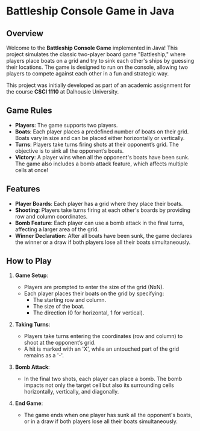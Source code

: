 # Battleship Console Game in Java

## Overview

Welcome to the **Battleship Console Game** implemented in Java! This project simulates the classic two-player board game "Battleship," where players place boats on a grid and try to sink each other's ships by guessing their locations. The game is designed to run on the console, allowing two players to compete against each other in a fun and strategic way.

This project was initially developed as part of an academic assignment for the course **CSCI 1110** at Dalhousie University.

## Game Rules

- **Players**: The game supports two players.
- **Boats**: Each player places a predefined number of boats on their grid. Boats vary in size and can be placed either horizontally or vertically.
- **Turns**: Players take turns firing shots at their opponent’s grid. The objective is to sink all the opponent’s boats.
- **Victory**: A player wins when all the opponent's boats have been sunk. The game also includes a bomb attack feature, which affects multiple cells at once!

## Features

- **Player Boards**: Each player has a grid where they place their boats.
- **Shooting**: Players take turns firing at each other's boards by providing row and column coordinates.
- **Bomb Feature**: Each player can use a bomb attack in the final turns, affecting a larger area of the grid.
- **Winner Declaration**: After all boats have been sunk, the game declares the winner or a draw if both players lose all their boats simultaneously.

## How to Play

1. **Game Setup**:
    - Players are prompted to enter the size of the grid (NxN).
    - Each player places their boats on the grid by specifying:
      - The starting row and column.
      - The size of the boat.
      - The direction (0 for horizontal, 1 for vertical).

2. **Taking Turns**:
    - Players take turns entering the coordinates (row and column) to shoot at the opponent’s grid.
    - A hit is marked with an 'X', while an untouched part of the grid remains as a '-'.

3. **Bomb Attack**:
    - In the final two shots, each player can place a bomb. The bomb impacts not only the target cell but also its surrounding cells horizontally, vertically, and diagonally.

4. **End Game**:
    - The game ends when one player has sunk all the opponent's boats, or in a draw if both players lose all their boats simultaneously.


